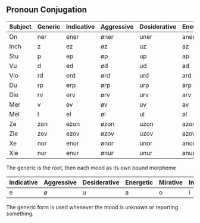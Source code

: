 ## Pronoun Conjugation

Subject | Generic | Indicative | Aggressive | Desiderative | Energetic | Mirative | Inferential | Subjunctive | Conditional | Optative | Imperative
--- | --- | --- | --- | --- | --- | --- | --- | --- | --- | --- | --- |
On | ner | ener | øner | uner | aner | oner | inir | ūnir | ænir | œner | yner
Inch | z | ez | øz | uz | az | oz | iz | ūz | æz | œz | yz
Stu | p | ep | øp | up | ap | op | ip | ūp | æp | œp | yp
Vu | d | ed | ød | ud | ad | od | id | ūd | æd | œd | yp
Vio | rd | erd | ørd | urd | ard | ord | ird | ūrd | ærd | œrd | yd
Du | rp | erp | ørp | urp | arp | orp | irp | ūrp | ærp | œrp | yrd
Die | rv | erv | ørv | urv | arv | orv | irv | ūrv | ærv | œrv | yrv
Mer | v | ev | øv | uv | av | ov | iv | ūv | æv | œv | yv
Mel | l | el | øl | ul | al | ol | il | ūl | æl | œl | yl
Ze | zon | ezon | øzon | uzon | azon | ozon | izon | ūzon | æzon | œzon | yzon
Zie | zov | ezov | øzov | uzov | azov | ozov | izov | ūzov | æzov | œzov | yzov
Xe | nor | enor | ønor | unor | anor | onor | inor | ūnor | ænor | œnor | ynor
Xie | nur | enur | ønur | unur | anur | onur | inur | ūnur | ænur | œnur | ynur

The generic is the root, then each mood as its own bound morpheme

Indicative | Aggressive | Desiderative | Energetic | Mirative | Inferential | Subjunctive | Conditional | Optative | Imperative
--- | --- | --- | --- | --- | --- | --- | --- | --- | --- |
e | ø | u | a | o | i | ū | æ | œ | y

The generic form is used whenever the mood is unknown or reporting something.